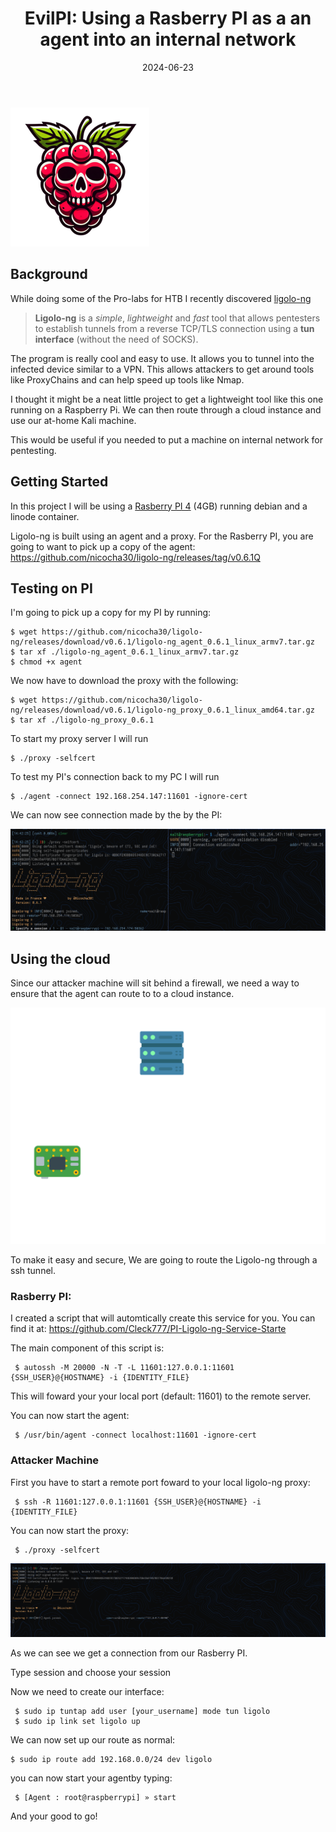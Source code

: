 ﻿---
layout: single
title: "EvilPI: Using a Rasberry PI as a an agent into an internal network"
excerpt: "I thought it might be a neat little project to get a lightweight tool like this one running on a Raspberry Pi. We can then route through a cloud instance and use our at-home Kali machine."
date: 2024-06-23
header:
  image: /assets/images/evilpi.png
  teaser_home_page: true
categories:
  - pentesting
tags:
  - pentesting
  - ethical hacking
  - tools
---


![](/assets/images/evilpi.png#center)

## Background

While doing some of the Pro-labs for HTB I recently discovered [ligolo-ng](https://github.com/Nicocha30/ligolo-ng) 

> **Ligolo-ng** is a *simple*, *lightweight* and *fast* tool that allows pentesters to establish
tunnels from a reverse TCP/TLS connection using a **tun interface** (without the need of SOCKS).   

The program is really cool and easy to use. It allows you to tunnel into the infected device similar to a VPN. This allows attackers to get around tools like ProxyChains and can help speed up tools like Nmap.

I thought it might be a neat little project to get a lightweight tool like this one running on a Raspberry Pi. We can then route through a cloud instance and use our at-home Kali machine.

This would be useful if you needed to put a machine on internal network for pentesting.


## Getting Started

In this project I will be using a [Rasberry PI 4](https://www.raspberrypi.com/products/raspberry-pi-4-model-b/) (4GB) running debian and a linode container. 


Ligolo-ng is built using an agent and a proxy. For the Rasberry PI, you are going to want to pick up a copy of the agent:
https://github.com/nicocha30/ligolo-ng/releases/tag/v0.6.1Q

## Testing on PI
I'm going to pick up a copy for my PI by running:

    $ wget https://github.com/nicocha30/ligolo-ng/releases/download/v0.6.1/ligolo-ng_agent_0.6.1_linux_armv7.tar.gz
    $ tar xf ./ligolo-ng_agent_0.6.1_linux_armv7.tar.gz
    $ chmod +x agent


We now have to download the proxy with the following:

    $ wget https://github.com/nicocha30/ligolo-ng/releases/download/v0.6.1/ligolo-ng_proxy_0.6.1_linux_amd64.tar.gz
    $ tar xf ./ligolo-ng_proxy_0.6.1

To start my proxy server I will run 

    $ ./proxy -selfcert

To test my PI's connection back to my PC I will run 
    
    $ ./agent -connect 192.168.254.147:11601 -ignore-cert 

We can now see  connection made by the by the PI:

![](/assets/images/prxysession.png)



## Using the cloud

Since our attacker machine will sit behind a firewall, we need a way to ensure that the agent can route to to a cloud instance.

![](/assets/images/SSH%20Tunnel.png)

To make it easy and secure, We are going to route the Ligolo-ng through a ssh tunnel.

### Rasberry PI:
I created a script that will automtically create this service for you. You can find it at:
https://github.com/Cleck777/PI-Ligolo-ng-Service-Starte

The main component of this script is:

     $ autossh -M 20000 -N -T -L 11601:127.0.0.1:11601 {SSH_USER}@{HOSTNAME} -i {IDENTITY_FILE}

This will foward your your local port (default: 11601) to the remote server.
 
You can now start the agent:
     
     $ /usr/bin/agent -connect localhost:11601 -ignore-cert

### Attacker Machine

First you have to start a remote port foward to your local ligolo-ng proxy:

     $ ssh -R 11601:127.0.0.1:11601 {SSH_USER}@{HOSTNAME} -i {IDENTITY_FILE}

You can now start the proxy:

     $ ./proxy -selfcert


![](/assets/images/Ligoloconnection.png)

As we can see we get a connection from our Rasberry PI.

Type session and choose your session

Now we need to create our interface:

     $ sudo ip tuntap add user [your_username] mode tun ligolo
     $ sudo ip link set ligolo up


We can now set up our route as normal:

    $ sudo ip route add 192.168.0.0/24 dev ligolo
  
you can now start your agentby typing:

     $ [Agent : root@raspberrypi] » start

And your good to go!
